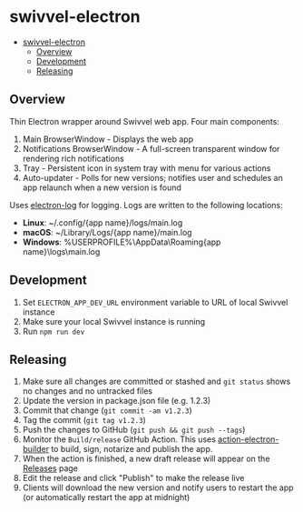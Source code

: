 # swivvel-electron

- [swivvel-electron](#swivvel-electron)
  - [Overview](#overview)
  - [Development](#development)
  - [Releasing](#releasing)

## Overview

Thin Electron wrapper around Swivvel web app. Four main components:

1. Main BrowserWindow - Displays the web app
2. Notifications BrowserWindow - A full-screen transparent window for rendering rich notifications
3. Tray - Persistent icon in system tray with menu for various actions
4. Auto-updater - Polls for new versions; notifies user and schedules an app relaunch when a new version is found

Uses [electron-log](https://github.com/megahertz/electron-log) for logging. Logs are written to the following locations:

- **Linux**: ~/.config/{app name}/logs/main.log
- **macOS**: ~/Library/Logs/{app name}/main.log
- **Windows**: %USERPROFILE%\AppData\Roaming\{app name}\logs\main.log

## Development

1. Set `ELECTRON_APP_DEV_URL` environment variable to URL of local Swivvel instance
2. Make sure your local Swivvel instance is running
3. Run `npm run dev`

## Releasing

1. Make sure all changes are committed or stashed and `git status` shows no changes and no untracked files
2. Update the version in package.json file (e.g. 1.2.3)
3. Commit that change (`git commit -am v1.2.3`)
4. Tag the commit (`git tag v1.2.3`)
5. Push the changes to GitHub (`git push && git push --tags`)
6. Monitor the `Build/release` GitHub Action. This uses [action-electron-builder](https://github.com/samuelmeuli/action-electron-builder) to build, sign, notarize and publish the app.
7. When the action is finished, a new draft release will appear on the [Releases](https://github.com/swivvel/swivvel-electron/releases) page
8. Edit the release and click "Publish" to make the release live
9. Clients will download the new version and notify users to restart the app (or automatically restart the app at midnight)
